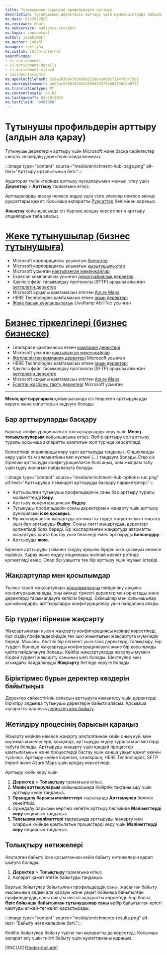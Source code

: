 ```yaml
---
title: Тұтынушының бірыңғай профильдерін арттыру
description: Тұтынушының деректерін арттыру үшін мүмкіндіктерді пайдаланыңыз.
ms.date: 03/29/2022
ms.reviewer: mhart
ms.subservice: audience-insights
ms.topic: conceptual
author: jodahlMSFT
ms.author: jodahl
manager: shellyha
ms.custom: intro-internal
searchScope:
- ci-enrichments
- ci-enrichment-details
- ci-enrichment-wizard
- customerInsights
ms.openlocfilehash: 510a20306e793a5ba522a6ac0d9c7194f03472d2
ms.sourcegitcommit: ae02ac950810242e2505d7d371b80210dc8a0777
ms.translationtype: MT
ms.contentlocale: kk-KZ
ms.lasthandoff: 03/29/2022
ms.locfileid: "8491966"
---
```

# <a name="enrichment-for-customer-profiles-preview"></a>Тұтынушы профильдерін арттыру (алдын ала қарау)

Тұтынушы деректерін арттыру үшін Microsoft және басқа серіктестер сияқты көздердің деректерін пайдаланыңыз.

:::image type="content" source="media/enrichment-hub-page.png" alt-text="Арттыру орталығының беті.":::

Аудитория түсініктерінде арттыру нұсқаларымен жұмыс істеу үшін **Деректер** > **Арттыру** тармағына өтіңіз.  

Арттыруларды жасау немесе өңдеу үшін сізге үлескер немесе әкімші рұқсаттары қажет. Қосымша ақпаратты [Рұқсаттар](permissions.md) бөлімінен қараңыз.

**Анықтау** қойыншасында сіз барлық қолдау көрсетілетін арттыру опцияларын таба аласыз.

# <a name="individual-consumers-b-to-c"></a>[Жеке тұтынушылар (бизнес тұтынушыға)](#tab/b2c)

- Microsoft корпорациясы ұсынатын [брендтер](enrichment-microsoft.md)
- Microsoft корпорациясы ұсынатын [қызығушылықтар](enrichment-microsoft.md)
- Microsoft ұсынған [нақтыланған мекенжайлар](enrichment-enhanced-addresses.md) 
- Experian компаниясы ұсынған [демографиялық деректер](enrichment-experian.md)
- Қауіпсіз файл тасымалдау протоколы (SFTP) арқылы алынған [реттелетін деректер](enrichment-SFTP-custom-import.md) 
- Microsoft арқылы қамтамасыз етілген [Azure Maps](enrichment-azure-maps.md)
- HERE Technologies қамтамасыз еткен [орын деректері](enrichment-here.md) 
- [Жеке басын куәландыратын](enrichment-liveramp.md) LiveRamp AbiliTec ұсынған

# <a name="business-accounts-b-to-b"></a>[Бизнес тіркелгілері (бизнес бизнеске)](#tab/b2b)

- Leadspace қамтамасыз еткен [компания деректері](enrichment-leadspace.md)
- Microsoft ұсынған [нақтыланған мекенжайлар](enrichment-enhanced-addresses.md) 
- [Жетілдірілген компания деректері](enrichment-enhanced-company-data.md) Microsoft ұсынған
- HERE Technologies қамтамасыз еткен [орын деректері](enrichment-here.md) 
- Қауіпсіз файл тасымалдау протоколы (SFTP) арқылы алынған [реттелетін деректер](enrichment-SFTP-custom-import.md) 
- Microsoft арқылы қамтамасыз етілген [Azure Maps](enrichment-azure-maps.md)
- [Есептік жазбаны тарту деректері](enrichment-office.md) Microsoft ұсынған

---

**Менің арттыруларым** қойыншасында сіз теңшеген арттыруларды көруге және сипаттарын өңдеуге болады.

## <a name="manage-existing-enrichments"></a>Бар арттыруларды басқару

Барлық конфигурацияланған толықтыруларды көру үшін **Менің толықтыруларым** қойыншасына өтіңіз. Әрбір арттыру сол арттыру туралы қосымша ақпаратты қамтитын жол түрінде көрсетіледі.

Қолжетімді опцияларды көру үшін арттыруды таңдаңыз. Опцияларды көру үшін тізім элементінен көп нүктені (...) таңдауға болады. Егер сіз бірнеше арттыруды конфигурациялаған болсаңыз, оны жылдам табу үшін іздеу жолағын пайдалануға болады.

:::image type="content" source="media/enrichment-hub-options-run.png" alt-text="Арттырулар тізіміндегі арттыруды басқару параметрлері.":::

- Арттырылған тұтынушы профильдерінің саны бар арттыру туралы мәліметтерді **Көру**.
- Арттыру конфигурациясын **Өңдеу**.
- Тұтынушы профильдерін соңғы деректермен жаңарту үшін арттыру функциясын **іске қосыңыз**.
- Әр жоспарланған жаңартуда автоматты түрде жаңартылуын тоқтату үшін бар арттыруды **Өшіру**. Соңғы сәтті жаңартудың деректері қолжетімді бола береді. Әр жоспарланған жаңартуда автоматты жаңартуды қайта бастау үшін белсенді емес арттыруды **Белсендіру**.
- Арттыруды **жою**.

Бірнеше арттыруды тізімнен таңдау арқылы бірден іске қосыңыз немесе өшіріңіз. Қарау және өңдеу опциялары жаппай әрекет ретінде қолжетімді емес. Олар бір уақытта тек бір арттыру үшін жұмыс істейді.

## <a name="enrichments-and-connections"></a>Жақсартулар мен қосылымдар

Үшінші тарап жақсартулары [қосылымдарды](connections.md) пайдалану арқылы конфигурацияланады, оны әкімші тіркелгі деректерімен орнатады және деректерді тасымалдауға келісім береді. Әкімшілер мен салымшылар қосылымдарды арттыруларды конфигурациялау үшін пайдалана алады.  

## <a name="multiple-enrichments-of-the-same-type"></a>Бір түрдегі бірнеше жақсарту

Жақсартылатын нысан жақсарту конфигурациясы кезінде көрсетіледі, бұл сіздің профильдеріңіздің тек ішкі жиынтығын жақсартуға мүмкіндік береді. Мысалы, белгілі бір сегмент үшін ғана деректерді толықтыру. Бір түрдегі бірнеше жақсартуды конфигурациялауға және бір қосылымды қайта пайдалануға болады. Кейбір жақсартуларда жасалуы мүмкін бірдей түрдегі жақсарту санының шегі болады. Шектеулер мен ағымдағы пайдалануды **Жақсарту** бетінде көруге болады.

## <a name="enrich-data-sources-before-unification"></a>Біріктірмес бұрын деректер көздерін байытыңыз

Деректер сәйкестігінің сапасын арттыруға көмектесу үшін деректерді біріктіру алдында тұтынушы деректерін байыта аласыз. Қосымша ақпаратты қараңыз [деректер көзі байыту](data-sources-enrichment.md).

## <a name="see-the-progress-of-the-enrichment-process"></a>Жетілдіру процесінің барысын қараңыз

Жаңарту кезінде немесе жаңарту аяқталғаннан кейін оның күйі мен ықтимал мәселелерді қосқанда, арттыруды өңдеу туралы мәліметтерді табуға болады. Арттыруды жаңарту үшін қандай процестер қамтылатынын және процестерді бастау үшін қанша уақыт қажет екенін түсініңіз. Арттыру күйіне Experian, Leadspace, HERE Technologies, SFTP Import және Azure Maps үшін қолдау көрсетіледі.

Арттыру күйін көру үшін

1. **Деректер** > **Толықтыру** тармағына өтіңіз. 
1. **Менің арттыруларым** қойыншасында бүйірлік тақтаны ашу үшін арттыру күйін таңдаңыз. 
1. **Орындалу барысы мәліметтері** тақтасында **Арттырулар** бөлімін кеңейтіңіз. 
1. Орындалу барысын көргіңіз келетін арттыру бөлімінде **Мәліметтерді көру** опциясын таңдаңыз. 
1. **Тапсырма мәліметтері** тақтасында арттыруды жаңарту мен олардың күйінде қамтылатын процестерді көру үшін **Мәліметтерді көру** опциясын таңдаңыз. 

## <a name="enrichment-results"></a>Толықтыру нәтижелері

Аяқталған байыту іске қосылғаннан кейін байыту нәтижелерін қарап шығуға болады.

1. **Деректер** > **Толықтыру** тармағына өтіңіз. 
1. Ақпарат қажет ететін байытуды таңдаңыз.

Барлық байытулар байытылған профильдердің саны, жасалған байыту нысанының алдын ала қарауы және уақыт бойынша байытылған профильдердің саны сияқты негізгі ақпаратты көрсетеді. Бар болса, **Өріс бойынша байытылған тұтынушылар саны** әрбір байытылған өрісті қамтуды егжей-тегжейлі қарастырады.

:::image type="content" source="media/enrichments-results.png" alt-text="Байыту нәтижелерінің беті.":::

Кейбір байытулар байыту түріне тән ақпаратты да көрсетеді. Қосымша ақпарат алу үшін тиісті байыту үшін құжаттаманы қараңыз.


[!INCLUDE[footer-include](../includes/footer-banner.md)]
